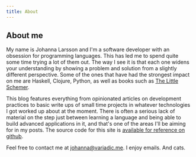 ```yaml
---
title: About
---
```


## About me

My name is Johanna Larsson and I'm a software developer with an obsession for programming languages. This has led me to spend quite some time trying a lot of them out. The way I see it is that each one widens your understanding by showing a problem and solution from a slightly different perspective. Some of the ones that have had the strongest impact on me are Haskell, Clojure, Python, as well as books such as [The Little Schemer][tls].

This blog features everything from opinionated articles on development practices to basic write ups of small time projects in whatever technologies I got worked up about at the moment. There is often a serious lack of material on the step just between learning a language and being able to build advanced applications in it, and that's one of the areas I'll be aiming for in my posts. The source code for this site is [available for reference on github][variadicgh].

Feel free to contact me at <johanna@variadic.me>. I enjoy emails. And cats.

[variadicgh]: https://github.com/yuhama/variadic.me
[tls]: http://mitpress.mit.edu/books/little-schemer
